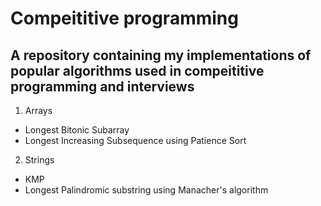 # Compeititive programming

## A repository containing my implementations of popular algorithms used in compeititive programming and interviews

1. Arrays
- Longest Bitonic Subarray
- Longest Increasing Subsequence using Patience Sort
2. Strings
- KMP
- Longest Palindromic substring using Manacher's algorithm